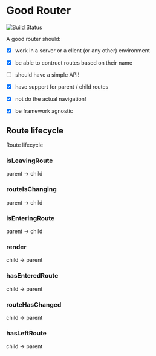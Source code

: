 # Good Router
[![Build Status](https://travis-ci.org/LuvDaSun/goodrouter.svg?branch=master)](https://travis-ci.org/LuvDaSun/goodrouter)

A good router should:
 - [x] work in a server or a client (or any other) environment
 - [x] be able to contruct routes based on their name
 - [ ] should have a simple API!
 - [x] have support for parent / child routes
 - [x] not do the actual navigation!
 - [x] be framework agnostic


## Route lifecycle

Route lifecycle


### isLeavingRoute

parent → child


### routeIsChanging

parent → child


### isEnteringRoute

parent → child


### render

child → parent


### hasEnteredRoute

child → parent


### routeHasChanged

child → parent


### hasLeftRoute

child → parent




